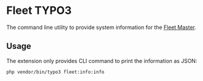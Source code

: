Fleet TYPO3
===========

The command line utility to provide system information for the [Fleet Master](https://github.com/cundd/fleet_master.git).

Usage
-----

The extension only provides CLI command to print the information as JSON:

```bash
php vendor/bin/typo3 fleet:info:info
```
